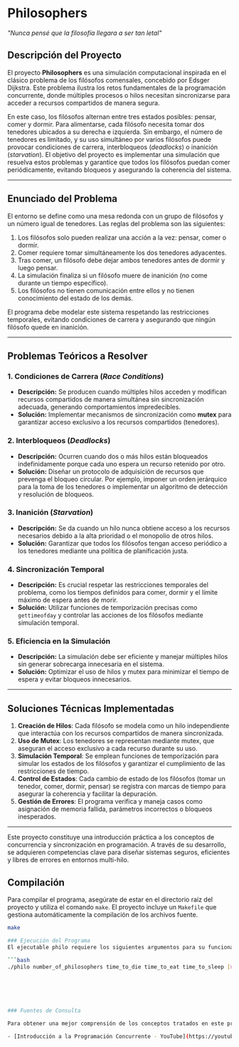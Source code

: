 # Philosophers

*"Nunca pensé que la filosofía llegara a ser tan letal"*

## Descripción del Proyecto

El proyecto **Philosophers** es una simulación computacional inspirada en el clásico problema de los filósofos comensales, concebido por Edsger Dijkstra. Este problema ilustra los retos fundamentales de la programación concurrente, donde múltiples procesos o hilos necesitan sincronizarse para acceder a recursos compartidos de manera segura. 

En este caso, los filósofos alternan entre tres estados posibles: pensar, comer y dormir. Para alimentarse, cada filósofo necesita tomar dos tenedores ubicados a su derecha e izquierda. Sin embargo, el número de tenedores es limitado, y su uso simultáneo por varios filósofos puede provocar condiciones de carrera, interbloqueos (*deadlocks*) o inanición (*starvation*). El objetivo del proyecto es implementar una simulación que resuelva estos problemas y garantice que todos los filósofos puedan comer periódicamente, evitando bloqueos y asegurando la coherencia del sistema.

---

## Enunciado del Problema

El entorno se define como una mesa redonda con un grupo de filósofos y un número igual de tenedores. Las reglas del problema son las siguientes:

1. Los filósofos solo pueden realizar una acción a la vez: pensar, comer o dormir.
2. Comer requiere tomar simultáneamente los dos tenedores adyacentes.
3. Tras comer, un filósofo debe dejar ambos tenedores antes de dormir y luego pensar.
4. La simulación finaliza si un filósofo muere de inanición (no come durante un tiempo específico).
5. Los filósofos no tienen comunicación entre ellos y no tienen conocimiento del estado de los demás.

El programa debe modelar este sistema respetando las restricciones temporales, evitando condiciones de carrera y asegurando que ningún filósofo quede en inanición.

---

## Problemas Teóricos a Resolver

### 1. **Condiciones de Carrera (*Race Conditions*)**
   - **Descripción:** Se producen cuando múltiples hilos acceden y modifican recursos compartidos de manera simultánea sin sincronización adecuada, generando comportamientos impredecibles.
   - **Solución:** Implementar mecanismos de sincronización como **mutex** para garantizar acceso exclusivo a los recursos compartidos (tenedores).

### 2. **Interbloqueos (*Deadlocks*)**
   - **Descripción:** Ocurren cuando dos o más hilos están bloqueados indefinidamente porque cada uno espera un recurso retenido por otro.
   - **Solución:** Diseñar un protocolo de adquisición de recursos que prevenga el bloqueo circular. Por ejemplo, imponer un orden jerárquico para la toma de los tenedores o implementar un algoritmo de detección y resolución de bloqueos.

### 3. **Inanición (*Starvation*)**
   - **Descripción:** Se da cuando un hilo nunca obtiene acceso a los recursos necesarios debido a la alta prioridad o el monopolio de otros hilos.
   - **Solución:** Garantizar que todos los filósofos tengan acceso periódico a los tenedores mediante una política de planificación justa.

### 4. **Sincronización Temporal**
   - **Descripción:** Es crucial respetar las restricciones temporales del problema, como los tiempos definidos para comer, dormir y el límite máximo de espera antes de morir.
   - **Solución:** Utilizar funciones de temporización precisas como `gettimeofday` y controlar las acciones de los filósofos mediante simulación temporal.

### 5. **Eficiencia en la Simulación**
   - **Descripción:** La simulación debe ser eficiente y manejar múltiples hilos sin generar sobrecarga innecesaria en el sistema.
   - **Solución:** Optimizar el uso de hilos y mutex para minimizar el tiempo de espera y evitar bloqueos innecesarios.

---

## Soluciones Técnicas Implementadas

1. **Creación de Hilos**: Cada filósofo se modela como un hilo independiente que interactúa con los recursos compartidos de manera sincronizada.
2. **Uso de Mutex**: Los tenedores se representan mediante mutex, que aseguran el acceso exclusivo a cada recurso durante su uso.
3. **Simulación Temporal**: Se emplean funciones de temporización para simular los estados de los filósofos y garantizar el cumplimiento de las restricciones de tiempo.
4. **Control de Estados**: Cada cambio de estado de los filósofos (tomar un tenedor, comer, dormir, pensar) se registra con marcas de tiempo para asegurar la coherencia y facilitar la depuración.
5. **Gestión de Errores**: El programa verifica y maneja casos como asignación de memoria fallida, parámetros incorrectos o bloqueos inesperados.

---

Este proyecto constituye una introducción práctica a los conceptos de concurrencia y sincronización en programación. A través de su desarrollo, se adquieren competencias clave para diseñar sistemas seguros, eficientes y libres de errores en entornos multi-hilo.

## Compilación

Para compilar el programa, asegúrate de estar en el directorio raíz del proyecto y utiliza el comando `make`. El proyecto incluye un `Makefile` que gestiona automáticamente la compilación de los archivos fuente.

```bash
make

### Ejecución del Programa
El ejecutable philo requiere los siguientes argumentos para su funcionamiento:

```bash
./philo number_of_philosophers time_to_die time_to_eat time_to_sleep [number_of_times_each_philosopher_must_eat]






### Fuentes de Consulta

Para obtener una mejor comprensión de los conceptos tratados en este proyecto, puedes consultar la siguiente lista de reproducción:

- [Introducción a la Programación Concurrente - YouTube](https://youtube.com/playlist?list=PLfqABt5AS4FmuQf70psXrsMLEDQXNkLq2&si=sfnMCYYrlP9N1hbJ)
